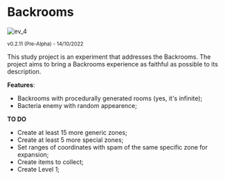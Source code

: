 # Backrooms

![ev_4](https://github.com/user-attachments/assets/a650c8f7-c7a5-4157-ac5f-f105d2fa347e)

<sub>v0.2.11 (Pre-Alpha) - 14/10/2022</sub>

This study project is an experiment that addresses the Backrooms. The project aims to bring a Backrooms experience as faithful as possible to its description.

**Features**:

- Backrooms with procedurally generated rooms (yes, it's infinite);
- Bacteria enemy with random appearence;

**TO DO**

- Create at least 15 more generic zones;
- Create at least 5 more special zones;
- Set ranges of coordinates with spam of the same specific zone for expansion;
- Create items to collect;
- Create Level 1;
